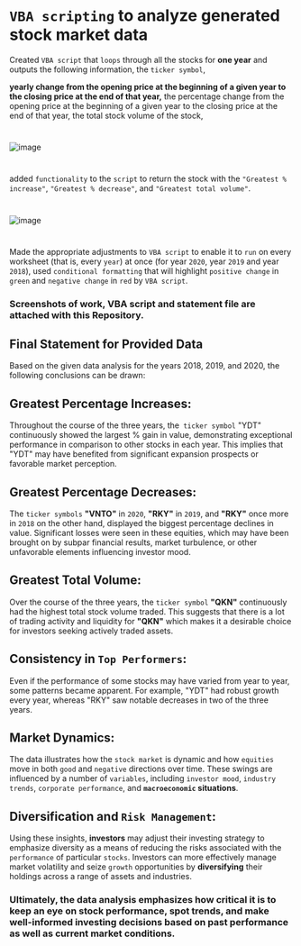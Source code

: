 # `VBA scripting` to analyze generated stock market data

Created `VBA script` that `loops` through all the stocks for **one year** and outputs the following information,
the `ticker symbol`,

**yearly change from the opening price at the beginning of a given year to the closing price at the end of that year,**
the percentage change from the opening price at the beginning of a given year to the closing price at the end of that year,
the total stock volume of the stock,
#
![image](https://github.com/RoshniRanaDS/VBA_Script_Stock_Market_Data/assets/161755928/641c3afa-d8f0-44c4-a41a-90ac016aebc4)
#
added `functionality` to the `script` to return the stock with the `"Greatest % increase"`, `"Greatest % decrease"`, and `"Greatest total volume"`.
#
![image](https://github.com/RoshniRanaDS/VBA_Script_Stock_Market_Data/assets/161755928/79b6d185-d9a1-4de4-a9d7-8d53fc961829)
#
Made the appropriate adjustments to `VBA script` to enable it to `run` on every worksheet (that is, every `year`) at once (for year `2020`, year `2019` and year `2018`),
used `conditional formatting` that will highlight `positive change` in `green` and `negative change` in `red` by `VBA script`.

### Screenshots of work, VBA script and statement file are attached with this Repository.

## Final Statement for Provided Data
Based on the given data analysis for the years 2018, 2019, and 2020, the following conclusions can be drawn:

## Greatest Percentage Increases:  
Throughout the course of the three years, the` ticker symbol` "YDT" continuously showed the largest % gain in value, demonstrating exceptional performance in comparison to other stocks in each year. This implies that "YDT" may have benefited from significant expansion prospects or favorable market perception.

## Greatest Percentage Decreases: 
The `ticker symbols` **"VNTO"** in `2020`, **"RKY"** in `2019`, and **"RKY"** once more in `2018` on the other hand, displayed the biggest percentage declines in value. Significant losses were seen in these equities, which may have been brought on by subpar financial results, market turbulence, or other unfavorable elements influencing investor mood.

## Greatest Total Volume: 
Over the course of the three years, the `ticker symbol` **"QKN"** continuously had the highest total stock volume traded. This suggests that there is a lot of trading activity and liquidity for **"QKN"** which makes it a desirable choice for investors seeking actively traded assets.

## Consistency in `Top Performers`:
Even if the performance of some stocks may have varied from year to year, some patterns became apparent. For example, "YDT" had robust growth every year, whereas "RKY" saw notable decreases in two of the three years.

## Market Dynamics:
The data illustrates how the `stock market` is dynamic and how `equities` move in both `good` and `negative` directions over time. These swings are influenced by a number of `variables`, including `investor mood`, `industry trends`, `corporate performance`, and **`macroeconomic` situations**.

## Diversification and `Risk Management`:
Using these insights, **investors** may adjust their investing strategy to emphasize diversity as a means of reducing the risks associated with the `performance` of particular `stocks`. Investors can more effectively manage market volatility and seize `growth` opportunities by **diversifying** their holdings across a range of assets and industries.

### Ultimately, the data analysis emphasizes how critical it is to keep an eye on stock performance, spot trends, and make well-informed investing decisions based on past performance as well as current market conditions.
